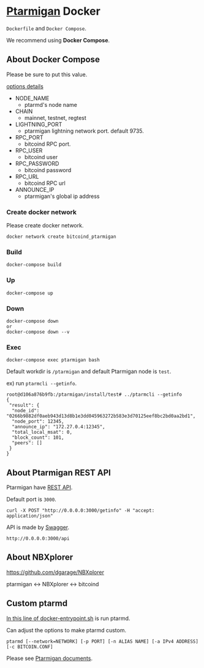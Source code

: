 # [Ptarmigan](https://github.com/nayutaco/ptarmigan) Docker

`Dockerfile` and `Docker Compose`.

We recommend using **Docker Compose**.

## About Docker Compose

Please be sure to put this value.

[options details](https://github.com/nayutaco/ptarmigan/blob/master/docs/ptarmd.md)

- NODE_NAME
    - ptarmd's node name 
- CHAIN
    - mainnet, testnet, regtest
- LIGHTNING_PORT
    - ptarmigan lightning network port. default 9735.
- RPC_PORT
    - bitcoind RPC port.
- RPC_USER
    - bitcoind user
- RPC_PASSWORD
    - bitcoind password
- RPC_URL
    - bitcoind RPC url
- ANNOUNCE_IP
    - ptarmigan's global ip address
    
### Create docker network

Please create docker network.

```
docker network create bitcoind_ptarmigan
```

### Build

```
docker-compose build
```

### Up

```
docker-compose up
```

### Down

```
docker-compose down 
or
docker-compose down --v
```

### Exec

```
docker-compose exec ptarmigan bash
```

Default workdir is `/ptarmigan` and default Ptarmigan node is `test`.

ex) run `ptarmcli --getinfo`.

```
root@d106a876b9fb:/ptarmigan/install/test# ../ptarmcli --getinfo
{
 "result": {
  "node_id": "0266b9882df0aeb943d13d8b1e3dd045963272b583e3d70125eef8bc2bd0aa2bd1",
  "node_port": 12345,
  "announce_ip": "172.27.0.4:12345",
  "total_local_msat": 0,
  "block_count": 101,
  "peers": []
 }
}
```

## About Ptarmigan REST API

Ptarmigan have [REST API](https://github.com/nayutaco/ptarmigan/blob/master/docs/howtouse_rest_api.md).

Default port is `3000`.

```
curl -X POST "http://0.0.0.0:3000/getinfo" -H "accept: application/json"
```

API is made by [Swagger](https://swagger.io/).

```
http://0.0.0.0:3000/api
```

## About NBXplorer

https://github.com/dgarage/NBXplorer

ptarmigan <-> NBXplorer <-> bitcoind


## Custom ptarmd

[In this line of docker-entrypoint.sh](https://github.com/nayutaco/docker-ptarmigan/blob/master/ptarm/docker-entrypoint.sh#L18) is run ptarmd.

Can adjust the options to make ptarmd custom.

```
ptarmd [--network=NETWORK] [-p PORT] [-n ALIAS NAME] [-a IPv4 ADDRESS] [-c BITCOIN.CONF]
```

Please see [Ptarmigan documents](https://github.com/nayutaco/ptarmigan/blob/master/docs/ptarmd.md).
